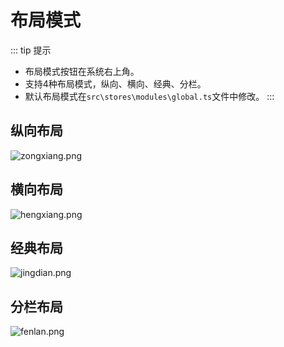 <!-- 布局模式 -->

# 布局模式
::: tip 提示
- 布局模式按钮在系统右上角。
- 支持4种布局模式，纵向、横向、经典、分栏。
- 默认布局模式在`src\stores\modules\global.ts`文件中修改。
:::

## 纵向布局
![zongxiang.png](/advanced/zongxiangbuju.png)

## 横向布局
![hengxiang.png](/advanced/hengxiangbuju.png)

## 经典布局
![jingdian.png](/advanced/jingdianbuju.png)

## 分栏布局
![fenlan.png](/advanced/fenlanbuju.png)
